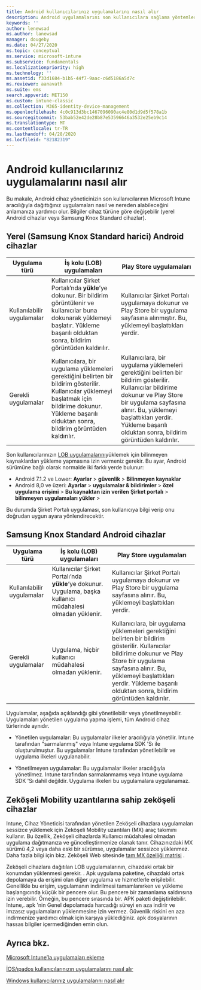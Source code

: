 ```yaml
---
title: Android kullanıcılarınız uygulamalarını nasıl alır
description: Android uygulamalarını son kullanıcılara sağlama yöntemleri
keywords: ''
author: lenewsad
ms.author: lanewsad
manager: dougeby
ms.date: 04/27/2020
ms.topic: conceptual
ms.service: microsoft-intune
ms.subservice: fundamentals
ms.localizationpriority: high
ms.technology: ''
ms.assetid: f33d1684-b1b5-44f7-9aac-c6d5186a5d7c
ms.reviewer: aanavath
ms.suite: ems
search.appverid: MET150
ms.custom: intune-classic
ms.collection: M365-identity-device-management
ms.openlocfilehash: 4c0c913d3bc1467096090ac4e80d1d9d5f578a1b
ms.sourcegitcommit: 53bab52e42de28b87e53596646a3532e25eb9c14
ms.translationtype: MT
ms.contentlocale: tr-TR
ms.lasthandoff: 04/28/2020
ms.locfileid: "82182319"
---
```

# <a name="how-your-android-users-get-their-apps"></a>Android kullanıcılarınız uygulamalarını nasıl alır  

Bu makale, Android cihaz yöneticinizin son kullanıcılarının Microsoft Intune aracılığıyla dağıttığınız uygulamaları nasıl ve nereden alabileceğini anlamanıza yardımcı olur. Bilgiler cihaz türüne göre değişebilir (yerel Android cihazlar veya Samsung Knox Standard cihazlar).

## <a name="native-non-samsung-knox-standard-android-devices"></a>Yerel (Samsung Knox Standard harici) Android cihazlar   

| Uygulama türü | İş kolu (LOB) uygulamaları | Play Store uygulamaları  |
| ------------- |-------------| -----|
| Kullanılabilir uygulamalar      | Kullanıcılar Şirket Portalı’nda **yükle**’ye dokunur. Bir bildirim görüntülenir ve kullanıcılar buna dokunarak yüklemeyi başlatır. Yükleme başarılı olduktan sonra, bildirim görüntüden kaldırılır. | Kullanıcılar Şirket Portalı uygulamaya dokunur ve Play Store bir uygulama sayfasına alınmıştır. Bu, yüklemeyi başlattıkları yerdir.|
| Gerekli uygulamalar      | Kullanıcılara, bir uygulama yüklemeleri gerektiğini belirten bir bildirim gösterilir. Kullanıcılar yüklemeyi başlatmak için bildirime dokunur. Yükleme başarılı olduktan sonra, bildirim görüntüden kaldırılır.    | Kullanıcılara, bir uygulama yüklemeleri gerektiğini belirten bir bildirim gösterilir. Kullanıcılar bildirime dokunur ve Play Store bir uygulama sayfasına alınır. Bu, yüklemeyi başlattıkları yerdir. Yükleme başarılı olduktan sonra, bildirim görüntüden kaldırılır. |

Son kullanıcılarınızın [LOB uygulamalarını](../apps/lob-apps-android.md)yüklemek için bilinmeyen kaynaklardan yükleme yapmasına izin vermeniz gerekir. Bu ayar, Android sürümüne bağlı olarak normalde iki farklı yerde bulunur:

* Android 7.1.2 ve Lower: **Ayarlar** > **güvenlik** > **Bilinmeyen kaynaklar**
* Android 8,0 ve üzeri: **Ayarlar** > **uygulamalar & bildirimler** > **özel uygulama erişimi** > **Bu kaynaktan izin verilen** **Şirket portalı** > **bilinmeyen uygulamaları yükler** > 

Bu durumda Şirket Portalı uygulaması, son kullanıcıya bilgi verip onu doğrudan uygun ayara yönlendirecektir. 

## <a name="samsung-knox-standard-android-devices"></a>Samsung Knox Standard Android cihazlar

| Uygulama türü | İş kolu (LOB) uygulamaları | Play Store uygulamaları  |
| ------------- |-------------| -----|
| Kullanılabilir uygulamalar      | Kullanıcılar Şirket Portalı’nda **yükle**’ye dokunur. Uygulama, başka kullanıcı müdahalesi olmadan yüklenir. | Kullanıcılar Şirket Portalı uygulamaya dokunur ve Play Store bir uygulama sayfasına alınır. Bu, yüklemeyi başlattıkları yerdir.|
| Gerekli uygulamalar      | Uygulama, hiçbir kullanıcı müdahalesi olmadan yüklenir.    | Kullanıcılara, bir uygulama yüklemeleri gerektiğini belirten bir bildirim gösterilir. Kullanıcılar bildirime dokunur ve Play Store bir uygulama sayfasına alınır. Bu, yüklemeyi başlattıkları yerdir. Yükleme başarılı olduktan sonra, bildirim görüntüden kaldırılır. |

Uygulamalar, aşağıda açıklandığı gibi yönetilebilir veya yönetilmeyebilir. Uygulamaları yönetilen uygulama yapma işlemi, tüm Android cihaz türlerinde aynıdır.

* Yönetilen uygulamalar: Bu uygulamalar ilkeler aracılığıyla yönetilir. Intune tarafından "sarmalanmış" veya Intune uygulama SDK 'Sı ile oluşturulmuştur. Bu uygulamalar Intune tarafından yönetilebilir ve uygulama ilkeleri uygulanabilir.

* Yönetilmeyen uygulamalar: Bu uygulamalar ilkeler aracılığıyla yönetilmez. Intune tarafından sarmalanmamış veya Intune uygulama SDK 'Sı dahil değildir. Uygulama ilkeleri bu uygulamalara uygulanamaz.

## <a name="zebra-devices-with-zebra-mobility-extensions"></a>Zeköşeli Mobility uzantılarına sahip zeköşeli cihazlar

Intune, Cihaz Yöneticisi tarafından yönetilen Zeköşeli cihazlara uygulamaları sessizce yüklemek için Zeköşeli Mobility uzantıları (MX) araç takımını kullanır. Bu özellik, Zeköşeli cihazlarda Kullanıcı müdahalesi olmadan uygulama dağıtmanıza ve güncelleştirmenize olanak tanır. Cihazınızdaki MX sürümü 4,2 veya daha eski bir sürümse, uygulamalar sessizce yüklenmez. Daha fazla bilgi için bkz. Zeköşeli Web sitesinde [tam MX özelliği matrisi](http://techdocs.zebra.com/mx/compatibility/) .

Zeköşeli cihazlara dağıtılan LOB uygulamalarının, cihazdaki ortak bir konumdan yüklenmesi gerekir. . Apk uygulama paketine, cihazdaki ortak depolamaya da erişimi olan diğer uygulama ve hizmetlerle erişilebilir. Genellikle bu erişim, uygulamanın indirilmesi tamamlanırken ve yükleme başlangıcında küçük bir pencere olur. Bu pencere bir zamanlama saldırısına izin verebilir. Örneğin, bu pencere sırasında bir. APK paketi değiştirilebilir. Intune,. apk 'nin Genel depolamada harcadığı süreyi en aza indirir ve imzasız uygulamaların yüklenmesine izin vermez. Güvenlik riskini en aza indirmenize yardımcı olmak için karşıya yüklediğiniz. apk dosyalarının hassas bilgiler içermediğinden emin olun.

## <a name="see-also"></a>Ayrıca bkz.

[Microsoft Intune’la uygulamaları ekleme](../apps/apps-add.md)

[İOS/ıpados kullanıcılarınızın uygulamalarını nasıl alır](end-user-apps-ios.md)

[Windows kullanıcılarınız uygulamalarını nasıl alır](end-user-apps-windows.md)

